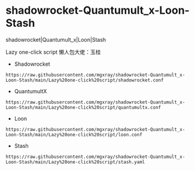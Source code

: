# shadowrocket-Quantumult_x-Loon-Stash
shadowrocket|Quantumult_x|Loon|Stash

Lazy one-click script
懒人包大佬：玉桂
- Shadowrocket
</span>

    https://raw.githubusercontent.com/mgxray/shadowrocket-Quantumult_x-Loon-Stash/main/Lazy%20one-click%20script/shadowrocket.conf
- QuantumultX
</span>

    https://raw.githubusercontent.com/mgxray/shadowrocket-Quantumult_x-Loon-Stash/main/Lazy%20one-click%20script/quantumultx.conf
  - Loon
</span>

    https://raw.githubusercontent.com/mgxray/shadowrocket-Quantumult_x-Loon-Stash/main/Lazy%20one-click%20script/loon.conf
  - Stash
</span>

    https://raw.githubusercontent.com/mgxray/shadowrocket-Quantumult_x-Loon-Stash/main/Lazy%20one-click%20script/stash.yaml
